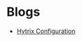 # Blogs

- [Hytrix Configuration](https://medium.com/@darek1024/hystrix-circuit-breaker-how-to-set-it-up-properly-84c75cfbe3ee)
